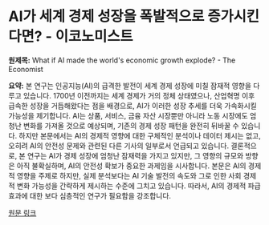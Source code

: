 # AI가 세계 경제 성장을 폭발적으로 증가시킨다면? - 이코노미스트

**원제목:** What if AI made the world's economic growth explode? - The Economist

**요약:** 본 연구는 인공지능(AI)의 급격한 발전이 세계 경제 성장에 미칠 잠재적 영향을 다루고 있습니다. 1700년 이전까지는 세계 경제가 거의 정체 상태였으나, 산업혁명 이후 급속한 성장을 거듭해왔다는 점을 배경으로, AI가 이러한 성장 추세를 더욱 가속화시킬 가능성을 제기합니다.  AI는 상품, 서비스, 금융 자산 시장뿐만 아니라 노동 시장에도 엄청난 변화를 가져올 것으로 예상되며, 기존의 경제 성장 패턴을 완전히 뒤바꿀 수 있습니다.  하지만 본문에서는 AI의 경제적 영향에 대한 구체적인 분석이나 데이터 제시는 없고, 오히려 AI의 안전성 문제와 관련된 다른 기사의 일부로서 언급되고 있습니다.  결론적으로,  본 연구는 AI가 경제 성장에 엄청난 잠재력을 가지고 있지만, 그 영향의 규모와 방향은 아직 불확실하며,  AI의 안전성 확보가 중요한 과제임을 시사합니다.  본문은 AI의 경제적 영향을 주제로 하지만,  실제 분석보다는 AI 기술 발전의 속도와 그로 인한 사회 경제적 변화 가능성을 간략하게 제시하는 수준에 그치고 있습니다.  따라서,  AI의 경제적 파급 효과에 대한 보다 심층적인 연구가 필요함을 강조합니다.

[원문 링크](https://www.economist.com/briefing/2025/07/24/what-if-ai-made-the-worlds-economic-growth-explode)
